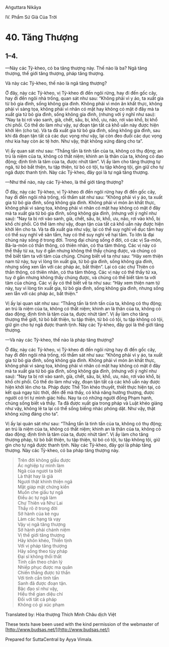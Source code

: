 Aṅguttara Nikāya

IV. Phẩm Sứ Giả Của Trời

# 40. Tăng Thượng

## 1–4.

—Này các Tỷ-kheo, có ba tăng thượng này. Thế nào là ba? Ngã tăng thượng, thế giới tăng thượng, pháp tăng thượng.

Và này các Tỷ-kheo, thế nào là ngã tăng thượng?

Ở đây, này các Tỷ-kheo, vị Tỷ-kheo đi đến ngôi rừng, hay đi đến gốc cây, hay đi đến ngôi nhà trống, quan sát như sau: “Không phải vì y áo, ta xuất gia từ bỏ gia đình, sống không gia đình. Không phải vì món ăn khất thực, không phải vì sàng tọa, không phải vì nhân có mặt hay không có mặt ở đây mà ta xuất gia từ bỏ gia đình, sống không gia đình, (nhưng với ý nghĩ như sau): “Nay ta bị rơi vào sanh, già, chết, sầu, bi, khổ, ưu, não, rơi vào khổ, bị khổ chi phối. Có thể do làm như vậy, sự đoạn tận tất cả khổ uẩn này được hiện khởi lên (cho ta). Và ta đã xuất gia từ bỏ gia đình, sống không gia đình, sau khi đã đoạn tận tất cả các dục vọng như vậy, lại còn đeo đuổi các dục vọng như kia hay còn ác tệ hơn. Như vậy, thật không xứng đáng cho ta”.

Vị ấy quan sát như sau: “Thắng tấn là tinh tấn của ta, không có thụ động; an trú là niệm của ta, không có thất niệm; khinh an là thân của ta, không có dao động; định tĩnh là tâm của ta, được nhứt tâm”. Vị ấy làm cho tăng thượng tự ngã, từ bỏ bất thiện, tu tập thiện, từ bỏ có tội, tu tập không tội, gìn giữ cho tự ngã được thanh tịnh. Này các Tỷ-kheo, đây gọi là tự ngã tăng thượng.

—Như thế nào, này các Tỷ-kheo, là thế giới tăng thượng?

Ở đây, này các Tỷ-kheo, vị Tỷ-kheo đi đến ngôi rừng hay đi đến gốc cây, hay đi đến ngôi nhà trống, rồi thẩm sát như sau: “Không phải vì y áo, ta xuất gia từ bỏ gia đình, sống không gia đình. Không phải vì món ăn khất thực, không phải vì sàng tọa, không phải vì nhân có mặt hay không có mặt ở đây mà ta xuất gia từ bỏ gia đình, sống không gia đình, (nhưng với ý nghĩ như sau): “Nay ta bị rơi vào sanh, già, chết, sầu, bi, khổ, ưu, não, rơi vào khổ, bị khổ chi phối. Có thể làm như vậy, đoạn tận của tất cả khổ uẩn này được hiện khởi lên cho ta. Và ta đã xuất gia như vậy, lại có thể suy nghĩ về dục tầm hay có thể suy nghĩ về sân tầm, hay có thể suy nghi về hại tầm. To lớn là đại chúng này sống ở trong đời. Trong đại chúng sống ở đời, có các vị Sa-môn, Bà-la-môn có thần thông, có thiên nhãn, có tha tâm thông. Các vị này có thể thấy từ xa, tuy ở gần nhưng không thể thấy chúng được, và chúng có thể biết tâm ta với tâm của chúng. Chúng biết về ta như sau: “Hãy xem thiện nam tử này, tuy vì lòng tin xuất gia, từ bỏ gia đình, sống không gia đình, nhưng sống xen lẫn với các pháp ác, bất thiện”. Lại có các chư Thiên có thần thông, có thiên nhãn, có tha tâm thông. Các vị này có thể thấy từ xa, tuy ở gần nhưng không thấy chúng được, và chúng có thể biết tâm ta với tâm của chúng. Các vị ấy có thể biết về ta như sau: “Hãy xem thiện nam tử này, tuy vì lòng tin xuất gia, từ bỏ gia đình, sống không gia đình, nhưng sống xen lẫn với các pháp ác, bất thiện.”

Vị ấy lại quan sát như sau: “Thắng tấn là tinh tấn của ta, không có thụ động; an trú là niệm của ta, không có thất niệm; khinh an là thân của ta, không có dao động; định tĩnh là tâm của ta, được nhứt tâm”. Vị ấy làm cho tăng thượng thế giới, từ bỏ bất thiện, tu tập thiện, từ bỏ có tội, tu tập không có tội, giữ gìn cho tự ngã được thanh tịnh. Này các Tỷ-kheo, đây gọi là thế giới tăng thượng.

—Và này các Tỷ-kheo, thế nào là pháp tăng thượng?

Ở đây, này các Tỷ-kheo, vị Tỷ-kheo đi đến ngôi rừng hay đi đến gốc cây, hay đi đến ngôi nhà trống, rồi thẩm sát như sau: “Không phải vì y áo, ta xuất gia từ bỏ gia đình, sống không gia đình. Không phải vì món ăn khất thực, không phải vì sàng tọa, không phải vì nhân có mặt hay không có mặt ở đây mà ta xuất gia từ bỏ gia đình, sống không gia đình, (nhưng với ý nghĩ như sau): “Nay ta bị rơi vào sanh, già, chết, sầu, bi, khổ, ưu, não, rơi vào khổ, bị khổ chi phối. Có thể do làm như vậy, đoạn tận tất cả các khổ uẩn này được hiện khởi lên cho ta. Pháp được Thế Tôn khéo thuyết, thiết thực hiện tại, có kết quả ngay tức thời, đến để mà thấy, có khả năng hướng thượng, được người có trí tự mình giác hiểu. Nay ta có những người đồng Phạm hạnh, chúng sống biết và thấy. Ta đã được xuất gia trong pháp và Luật khéo giảng như vậy, không lẽ ta lại có thể sống biếng nhác phóng dật. Như vậy, thật không xứng đáng cho ta”.

Vị ấy lại quán sát như sau: “Thắng tấn là tinh tấn của ta, không có thụ động; an trú là niệm của ta, không có thất niệm; khinh an là thân của ta, không có dao động; định tĩnh là tâm của ta, được nhứt tâm”. Vị ấy làm cho tăng thượng pháp, từ bỏ bất thiện, tu tập thiện, từ bỏ có tội, tu tập không tội, giữ gìn cho tự ngã được thanh tịnh. Này các Tỷ-kheo, đây gọi là pháp tăng thượng. Này các Tỷ-kheo, có ba pháp tăng thượng này.

> Trên đời không giấu được  
> Ác nghiệp tự mình làm  
> Ngã của ngươi ta biết  
> Là thật hay là giả  
> Ngươi thật khinh thiện ngã  
> Mặt giáp mặt chứng kiến  
> Muốn che giấu tự ngã  
> Ðiều ác tự ngã làm  
> Chư Thiên và Như Lai  
> Thấy rõ ở trong đời  
> Sở hành của kẻ ngu  
> Làm các hạng tà vạy  
> Vậy vị ngã tăng thượng  
> Sở hành phải chánh niệm  
> Vị thế giới tăng thượng  
> Hãy khôn khéo, Thiền tịnh  
> Với vị pháp tăng thượng  
> Hãy sống theo tùy pháp  
> Ðại sĩ không thối thất  
> Tinh cần theo chân lý  
> Nhiếp phục được ma quân  
> Chiến thắng được tử thần  
> Với tinh cần tinh tấn  
> Sanh đã được đoạn tận.  
> Bậc đạo sĩ như vậy,  
> Hiểu thế gian diệu chí  
> Ðối với tất cả pháp  
> Không có gì xúc phạm

Translated by: Hòa thượng Thích Minh Châu dịch Việt

These texts have been used with the kind permission of the webmaster of [http://www.budsas.net/](http://www.budsas.net/)

Prepared for SuttaCentral by Ayya Vimala.